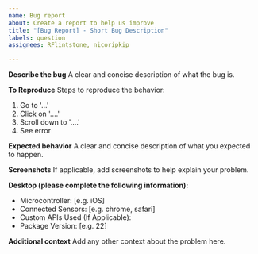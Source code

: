 ```yaml
---
name: Bug report
about: Create a report to help us improve
title: "[Bug Report] - Short Bug Description"
labels: question
assignees: RFlintstone, nicoripkip

---
```


**Describe the bug**
A clear and concise description of what the bug is.

**To Reproduce**
Steps to reproduce the behavior:
1. Go to '...'
2. Click on '....'
3. Scroll down to '....'
4. See error

**Expected behavior**
A clear and concise description of what you expected to happen.

**Screenshots**
If applicable, add screenshots to help explain your problem.

**Desktop (please complete the following information):**
 - Microcontroller: [e.g. iOS]
 - Connected Sensors: [e.g. chrome, safari]
 - Custom APIs Used (If Applicable): 
 - Package Version: [e.g. 22]

**Additional context**
Add any other context about the problem here.
